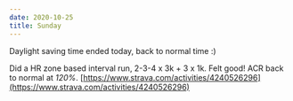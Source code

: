 ```yaml
---
date: 2020-10-25
title: Sunday
---
```


Daylight saving time ended today, back to normal time :)

Did a HR zone based interval run, 2-3-4 x 3k + 3 x 1k. Felt good! ACR back to normal at *120%*.
[https://www.strava.com/activities/4240526296](https://www.strava.com/activities/4240526296)
